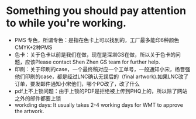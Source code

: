 # Something you should pay attention to while you're working.
- PMS 专色，所谓专色：是指在色卡上可以找到的，工厂最多能印6种颜色CMYK+2种PMS
- 色卡：关于色卡以前是我们在做，现在是深圳GS在做，所以关于色卡的问题，应该Please contact Shen Zhen GS team for further help.
- 印刷：关于印刷的case，一个最终稿对应一个工单号，一般通知小宋，杨晋强他们印刷的case，都是经过LNC确认无误后的（final artwork).如果LNC改了订单，要发邮件通知小宋他们，哪个PO改了，改了什么
- pdf上不上锁问题：由于上锁的PDF是拒绝被上传到PHQ上的，所以除了网站之外的邮件都要上锁
- workding days: It usually takes 2-4 working days for WMT to approve the artwork.

